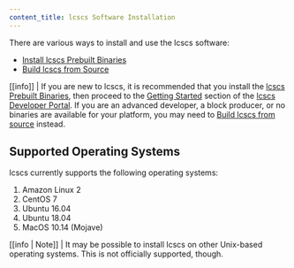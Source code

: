 ```yaml
---
content_title: lcscs Software Installation
---
```


There are various ways to install and use the lcscs software:

* [Install lcscs Prebuilt Binaries](00_install-prebuilt-binaries.md)
* [Build lcscs from Source](01_build-from-source/index.md)

[[info]]
| If you are new to lcscs, it is recommended that you install the [lcscs Prebuilt Binaries](00_install-prebuilt-binaries.md), then proceed to the [Getting Started](https://developers.scs.io/lcscs-home/docs/) section of the [lcscs Developer Portal](https://developers.scs.io/). If you are an advanced developer, a block producer, or no binaries are available for your platform, you may need to [Build lcscs from source](01_build-from-source/index.md) instead.

## Supported Operating Systems

lcscs currently supports the following operating systems:

1. Amazon Linux 2
2. CentOS 7
3. Ubuntu 16.04
4. Ubuntu 18.04
5. MacOS 10.14 (Mojave)

[[info | Note]]
| It may be possible to install lcscs on other Unix-based operating systems. This is not officially supported, though.

